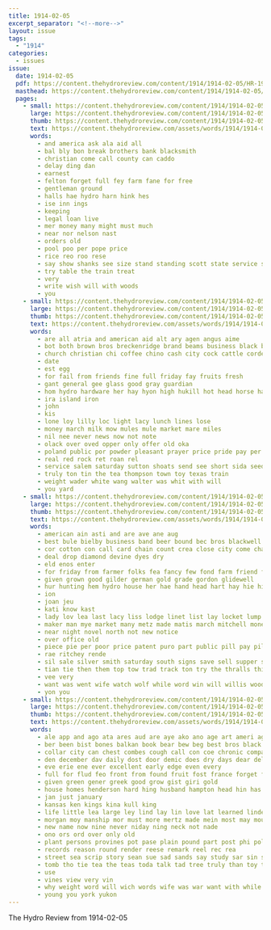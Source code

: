 ```yaml
---
title: 1914-02-05
excerpt_separator: "<!--more-->"
layout: issue
tags:
  - "1914"
categories:
  - issues
issue:
  date: 1914-02-05
  pdf: https://content.thehydroreview.com/content/1914/1914-02-05/HR-1914-02-05.pdf
  masthead: https://content.thehydroreview.com/content/1914/1914-02-05/masthead/HR-1914-02-05.jpg
  pages:
    - small: https://content.thehydroreview.com/content/1914/1914-02-05/small/HR-1914-02-05-01.jpg
      large: https://content.thehydroreview.com/content/1914/1914-02-05/large/HR-1914-02-05-01.jpg
      thumb: https://content.thehydroreview.com/content/1914/1914-02-05/thumbnails/HR-1914-02-05-01.jpg
      text: https://content.thehydroreview.com/assets/words/1914/1914-02-05/HR-1914-02-05-01.txt
      words:
        - and america ask ala aid all
        - bal bly bon break brothers bank blacksmith
        - christian come call county can caddo
        - delay ding dan
        - earnest
        - felton forget full fey farm fane for free
        - gentleman ground
        - halls hae hydro harn hink hes
        - ise inn ings
        - keeping
        - legal loan live
        - mer money many might must much
        - near nor nelson nast
        - orders old
        - pool poo per pope price
        - rice reo roo rese
        - say show shanks see size stand standing scott state service saturday stock stones
        - try table the train treat
        - very
        - write wish will with woods
        - you
    - small: https://content.thehydroreview.com/content/1914/1914-02-05/small/HR-1914-02-05-02.jpg
      large: https://content.thehydroreview.com/content/1914/1914-02-05/large/HR-1914-02-05-02.jpg
      thumb: https://content.thehydroreview.com/content/1914/1914-02-05/thumbnails/HR-1914-02-05-02.jpg
      text: https://content.thehydroreview.com/assets/words/1914/1914-02-05/HR-1914-02-05-02.txt
      words:
        - are all atria and american aid alt ary agen angus aime
        - bot both brown bros breckenridge brand beams business black but buyer blum bay
        - church christian chi coffee chino cash city cock cattle corder colt can collins care canyon cedar cata clerk
        - date
        - est egg
        - for fail from friends fine full friday fay fruits fresh
        - gant general gee glass good gray guardian
        - hom hydro hardware her hay hyon high hukill hot head horse has home
        - ira island iron
        - john
        - kis
        - lone loy lilly loc light lacy lunch lines lose
        - money march milk mow mules mule market mare miles
        - nil nee never news now not note
        - olack over oved opper only offer old oka
        - poland public por powder pleasant prayer price pride pay per
        - real red rock ret roan rel
        - service salem saturday sutton shoats send see short sida seed sil sali stock season special son study stoves sun sell sees sale surprise
        - truly ton tin the tea thompson town toy texas train
        - weight wader white wang walter was whit with will
        - you yard
    - small: https://content.thehydroreview.com/content/1914/1914-02-05/small/HR-1914-02-05-03.jpg
      large: https://content.thehydroreview.com/content/1914/1914-02-05/large/HR-1914-02-05-03.jpg
      thumb: https://content.thehydroreview.com/content/1914/1914-02-05/thumbnails/HR-1914-02-05-03.jpg
      text: https://content.thehydroreview.com/assets/words/1914/1914-02-05/HR-1914-02-05-03.txt
      words:
        - american ain asti and are ave ane aug
        - best bule bielby business band beer bound bec bros blackwell been box books buy back bane boyd ben
        - cor cotton con call card chain count crea close city come chamberlin corn
        - deal drop diamond devine dyes dry
        - eld enos enter
        - for friday from farmer folks fea fancy few fond farm friend flyer
        - given grown good gilder german gold grade gordon glidewell
        - hur hunting hem hydro house her hae hand head hart hay hie hickey hin hinton hydo honse has hier
        - ion
        - joan jeu
        - kati know kast
        - lady lov lea last lacy liss lodge linet list lay locket lump lock lint lota lon less london light
        - maker man mye market many metz made matis march mitchell money mis mary monday mer
        - near night novel north not new notice
        - over office old
        - piece pie per poor price patent puro part public pill pay pil poi paper
        - rae ritchey rende
        - sil sale silver smith saturday south signs save sell supper safe sunday seeds sewing supply see stead sali still she service special store set sieg shaw school saw
        - tian tie then them top tow trad track ton try the thralls thiel tention trom
        - vee very
        - want was went wife watch wolf while word win will willis woods week with wheat wire
        - yon you
    - small: https://content.thehydroreview.com/content/1914/1914-02-05/small/HR-1914-02-05-04.jpg
      large: https://content.thehydroreview.com/content/1914/1914-02-05/large/HR-1914-02-05-04.jpg
      thumb: https://content.thehydroreview.com/content/1914/1914-02-05/thumbnails/HR-1914-02-05-04.jpg
      text: https://content.thehydroreview.com/assets/words/1914/1914-02-05/HR-1914-02-05-04.txt
      words:
        - ale app and ago ata ares aud are aye ako ano age art ameri agent all apple
        - ber been bist bones balkan book bear bew beg best bros black but box bar berlin bishop back
        - collar city can chest combes cough call con coe chronic companion common colle comte comb cold
        - den december dav daily dost door demic does dry days dear del deep
        - eve erie ene ever excellent early edge even every
        - full for flud feo front from found fruit fost france forget figures
        - given green gener greek good grow gist giri gold
        - house homes henderson hard hing husband hampton head hin has hines home had hands her hae happy harper hero
        - jan just january
        - kansas ken kings kina kull king
        - life little lea large ley lind lay lin love lat learned linden level
        - morgan moy manship mor must more mertz made mein most may mound men miller man med
        - new name now nine never niday ning neck not nade
        - ono ors ord over only old
        - plant persons provines pot pase plain pound part post phi policy precise people puro painting per par
        - records reason round render reese remark reel rec rea
        - street sea scrip story sean sue sad sands say study sar sin stock shelter seo sot shin sit school strong such stark severe soon
        - tomb tho tie tea the teas toda talk tad tree truly than toy too turk tol then them trees thing tee
        - use
        - vines view very vin
        - why weight word will wich words wife was war want with while work
        - young you york yukon
---
```


The Hydro Review from 1914-02-05

<!--more-->

